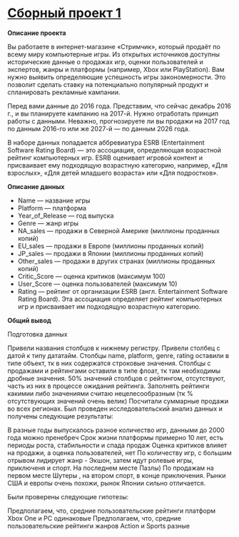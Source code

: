 # [Сборный проект 1](https://github.com/GarnetsAleksandr/yandex_praktikum/blob/main/5%20%D0%A1%D0%B1%D0%BE%D1%80%D0%BD%D1%8B%D0%B9%20%D0%9F%D1%80%D0%BE%D0%B5%D0%BA%D1%82%20-%201/garnets_m1_p5_v2.ipynb)

**Описание проекта**

Вы работаете в интернет-магазине «Стримчик», который продаёт по всему миру компьютерные игры. Из открытых источников доступны исторические данные о продажах игр, оценки пользователей и экспертов, жанры и платформы (например, Xbox или PlayStation). Вам нужно выявить определяющие успешность игры закономерности. Это позволит сделать ставку на потенциально популярный продукт и спланировать рекламные кампании.

Перед вами данные до 2016 года. Представим, что сейчас декабрь 2016 г., и вы планируете кампанию на 2017-й. Нужно отработать принцип работы с данными. Неважно, прогнозируете ли вы продажи на 2017 год по данным 2016-го или же 2027-й — по данным 2026 года.

В наборе данных попадается аббревиатура ESRB (Entertainment Software Rating Board) — это ассоциация, определяющая возрастной рейтинг компьютерных игр. ESRB оценивает игровой контент и присваивает ему подходящую возрастную категорию, например, «Для взрослых», «Для детей младшего возраста» или «Для подростков».

**Описание данных**
- Name — название игры
- Platform — платформа
- Year_of_Release — год выпуска
- Genre — жанр игры
- NA_sales — продажи в Северной Америке (миллионы проданных копий)
- EU_sales — продажи в Европе (миллионы проданных копий)
- JP_sales — продажи в Японии (миллионы проданных копий)
- Other_sales — продажи в других странах (миллионы проданных копий)
- Critic_Score — оценка критиков (максимум 100)
- User_Score — оценка пользователей (максимум 10)
- Rating — рейтинг от организации ESRB (англ. Entertainment Software Rating Board). Эта ассоциация определяет рейтинг компьютерных игр и присваивает им подходящую возрастную категорию.

**Общий вывод**

Подготовка данных

Привели названия столбцов к нижнему регистру.
Привели столбец с датой к типу дататайм.
Столбцы name, platform, genre, rating оставили в типе объект, тк в них содержатся строковые значения.
Столбцы с продажами и рейтингами оставили в типе флоат, тк там необходимы дробные значения.
50% значений столбцов с рейтингом, отсутствуют, часть из них в процессе ожидания рейтинга. Заполнять рейтинги какимии либо значениями считаю нецелесообразным (тк % отсутствующих значений очень велик)
Посчитали суммарные продажи во всех регионах.
Был проведен исследовательский анализ данных и получены следующие результаты:

В разные годы выпускалось разное количество игр, данными до 2000 года можно пренебреч
Срок жизни платформы примерно 10 лет, есть периоды роста, стабильности и спада продаж
Оценка критиков влияет на продажи, а оценка пользователей, нет
По количеству игр, с большим отрывом лидирует жанр - Экшон, затем идут ролевые игры, приключеня и спорт. На последнем месте Пазлы)
По продажам на первом месте Шутеры , на втором спорт, в конце приключения.
Рынки США и европы очень похожи, рынок Японии сильно отличается.

Были проверены следующие гипотезы:

Предполагаем, что, средние пользовательские рейтинги платформ Xbox One и PC одинаковые
Предполагаем, что, средние пользовательские рейтинги жанров Action и Sports разные
